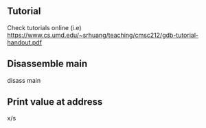 ## Tutorial
Check tutorials online (i.e)
https://www.cs.umd.edu/~srhuang/teaching/cmsc212/gdb-tutorial-handout.pdf

## Disassemble main
disass main

## Print value at address
x/s <address>
